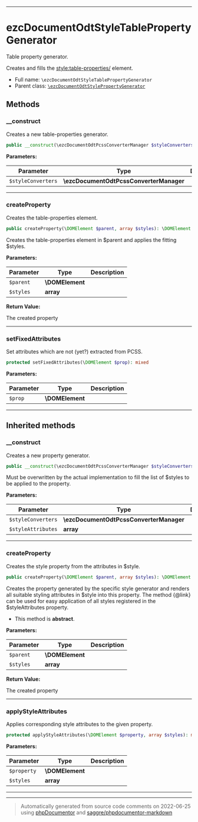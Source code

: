 ***

# ezcDocumentOdtStyleTablePropertyGenerator

Table property generator.

Creates and fills the <style:table-properties/> element.

* Full name: `\ezcDocumentOdtStyleTablePropertyGenerator`
* Parent class: [`\ezcDocumentOdtStylePropertyGenerator`](./ezcDocumentOdtStylePropertyGenerator.md)




## Methods


### __construct

Creates a new table-properties generator.

```php
public __construct(\ezcDocumentOdtPcssConverterManager $styleConverters): mixed
```








**Parameters:**

| Parameter | Type | Description |
|-----------|------|-------------|
| `$styleConverters` | **\ezcDocumentOdtPcssConverterManager** |  |




***

### createProperty

Creates the table-properties element.

```php
public createProperty(\DOMElement $parent, array $styles): \DOMElement
```

Creates the table-properties element in $parent and applies the fitting $styles.






**Parameters:**

| Parameter | Type | Description |
|-----------|------|-------------|
| `$parent` | **\DOMElement** |  |
| `$styles` | **array** |  |


**Return Value:**

The created property



***

### setFixedAttributes

Set attributes which are not (yet?) extracted from PCSS.

```php
protected setFixedAttributes(\DOMElement $prop): mixed
```








**Parameters:**

| Parameter | Type | Description |
|-----------|------|-------------|
| `$prop` | **\DOMElement** |  |




***


## Inherited methods


### __construct

Creates a new property generator.

```php
public __construct(\ezcDocumentOdtPcssConverterManager $styleConverters, array $styleAttributes): mixed
```

Must be overwritten by the actual implementation to fill the list of
$styles to be applied to the property.






**Parameters:**

| Parameter | Type | Description |
|-----------|------|-------------|
| `$styleConverters` | **\ezcDocumentOdtPcssConverterManager** |  |
| `$styleAttributes` | **array** |  |




***

### createProperty

Creates the style property from the attributes in $style.

```php
public createProperty(\DOMElement $parent, array $styles): \DOMElement
```

Creates the property generated by the specific style generator and
renders all suitable styling attributes in $style into this property.
The method {@link} can be used for easy
application of all styles registered in the $styleAttributes property.


* This method is **abstract**.



**Parameters:**

| Parameter | Type | Description |
|-----------|------|-------------|
| `$parent` | **\DOMElement** |  |
| `$styles` | **array** |  |


**Return Value:**

The created property



***

### applyStyleAttributes

Applies corresponding style attributes to the given property.

```php
protected applyStyleAttributes(\DOMElement $property, array $styles): mixed
```








**Parameters:**

| Parameter | Type | Description |
|-----------|------|-------------|
| `$property` | **\DOMElement** |  |
| `$styles` | **array** |  |




***


***
> Automatically generated from source code comments on 2022-06-25 using [phpDocumentor](http://www.phpdoc.org/) and [saggre/phpdocumentor-markdown](https://github.com/Saggre/phpDocumentor-markdown)
